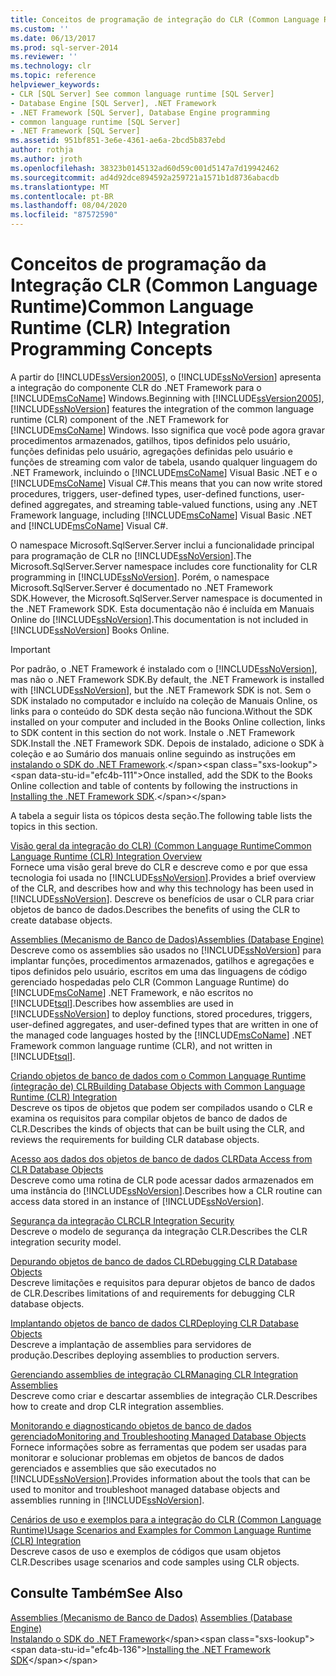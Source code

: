 ```yaml
---
title: Conceitos de programação de integração do CLR (Common Language Runtime) | Microsoft Docs
ms.custom: ''
ms.date: 06/13/2017
ms.prod: sql-server-2014
ms.reviewer: ''
ms.technology: clr
ms.topic: reference
helpviewer_keywords:
- CLR [SQL Server] See common language runtime [SQL Server]
- Database Engine [SQL Server], .NET Framework
- .NET Framework [SQL Server], Database Engine programming
- common language runtime [SQL Server]
- .NET Framework [SQL Server]
ms.assetid: 951bf851-3e6e-4361-ae6a-2bcd5b837ebd
author: rothja
ms.author: jroth
ms.openlocfilehash: 38323b0145132ad60d59c001d5147a7d19942462
ms.sourcegitcommit: ad4d92dce894592a259721a1571b1d8736abacdb
ms.translationtype: MT
ms.contentlocale: pt-BR
ms.lasthandoff: 08/04/2020
ms.locfileid: "87572590"
---
```

# <a name="common-language-runtime-clr-integration-programming-concepts"></a><span data-ttu-id="efc4b-102">Conceitos de programação da Integração CLR (Common Language Runtime)</span><span class="sxs-lookup"><span data-stu-id="efc4b-102">Common Language Runtime (CLR) Integration Programming Concepts</span></span>
  <span data-ttu-id="efc4b-103">A partir do [!INCLUDE[ssVersion2005](../../../includes/ssversion2005-md.md)], o [!INCLUDE[ssNoVersion](../../../includes/ssnoversion-md.md)] apresenta a integração do componente CLR do .NET Framework para o [!INCLUDE[msCoName](../../../includes/msconame-md.md)] Windows.</span><span class="sxs-lookup"><span data-stu-id="efc4b-103">Beginning with [!INCLUDE[ssVersion2005](../../../includes/ssversion2005-md.md)], [!INCLUDE[ssNoVersion](../../../includes/ssnoversion-md.md)] features the integration of the common language runtime (CLR) component of the .NET Framework for [!INCLUDE[msCoName](../../../includes/msconame-md.md)] Windows.</span></span> <span data-ttu-id="efc4b-104">Isso significa que você pode agora gravar procedimentos armazenados, gatilhos, tipos definidos pelo usuário, funções definidas pelo usuário, agregações definidas pelo usuário e funções de streaming com valor de tabela, usando qualquer linguagem do .NET Framework, incluindo o [!INCLUDE[msCoName](../../../includes/msconame-md.md)] Visual Basic .NET e o [!INCLUDE[msCoName](../../../includes/msconame-md.md)] Visual C#.</span><span class="sxs-lookup"><span data-stu-id="efc4b-104">This means that you can now write stored procedures, triggers, user-defined types, user-defined functions, user-defined aggregates, and streaming table-valued functions, using any .NET Framework language, including [!INCLUDE[msCoName](../../../includes/msconame-md.md)] Visual Basic .NET and [!INCLUDE[msCoName](../../../includes/msconame-md.md)] Visual C#.</span></span>  
  
 <span data-ttu-id="efc4b-105">O namespace Microsoft.SqlServer.Server inclui a funcionalidade principal para programação de CLR no [!INCLUDE[ssNoVersion](../../../includes/ssnoversion-md.md)].</span><span class="sxs-lookup"><span data-stu-id="efc4b-105">The Microsoft.SqlServer.Server namespace includes core functionality for CLR programming in [!INCLUDE[ssNoVersion](../../../includes/ssnoversion-md.md)].</span></span> <span data-ttu-id="efc4b-106">Porém, o namespace Microsoft.SqlServer.Server é documentado no .NET Framework SDK.</span><span class="sxs-lookup"><span data-stu-id="efc4b-106">However, the Microsoft.SqlServer.Server namespace is documented in the .NET Framework SDK.</span></span> <span data-ttu-id="efc4b-107">Esta documentação não é incluída em Manuais Online do [!INCLUDE[ssNoVersion](../../../includes/ssnoversion-md.md)].</span><span class="sxs-lookup"><span data-stu-id="efc4b-107">This documentation is not included in [!INCLUDE[ssNoVersion](../../../includes/ssnoversion-md.md)] Books Online.</span></span>  
  
> [!IMPORTANT]  
>  <span data-ttu-id="efc4b-108">Por padrão, o .NET Framework é instalado com o [!INCLUDE[ssNoVersion](../../../includes/ssnoversion-md.md)], mas não o .NET Framework SDK.</span><span class="sxs-lookup"><span data-stu-id="efc4b-108">By default, the .NET Framework is installed with [!INCLUDE[ssNoVersion](../../../includes/ssnoversion-md.md)], but the .NET Framework SDK is not.</span></span> <span data-ttu-id="efc4b-109">Sem o SDK instalado no computador e incluído na coleção de Manuais Online, os links para o conteúdo do SDK desta seção não funciona.</span><span class="sxs-lookup"><span data-stu-id="efc4b-109">Without the SDK installed on your computer and included in the Books Online collection, links to SDK content in this section do not work.</span></span> <span data-ttu-id="efc4b-110">Instale o .NET Framework SDK.</span><span class="sxs-lookup"><span data-stu-id="efc4b-110">Install the .NET Framework SDK.</span></span> <span data-ttu-id="efc4b-111">Depois de instalado, adicione o SDK à coleção e ao Sumário dos manuais online seguindo as instruções em [instalando o SDK do .NET Framework](https://technet.microsoft.com/library/bb686823\(v=SQL.105\).aspx).</span><span class="sxs-lookup"><span data-stu-id="efc4b-111">Once installed, add the SDK to the Books Online collection and table of contents by following the instructions in [Installing the .NET Framework SDK](https://technet.microsoft.com/library/bb686823\(v=SQL.105\).aspx).</span></span>  
  
 <span data-ttu-id="efc4b-112">A tabela a seguir lista os tópicos desta seção.</span><span class="sxs-lookup"><span data-stu-id="efc4b-112">The following table lists the topics in this section.</span></span>  
  
 [<span data-ttu-id="efc4b-113">Visão geral da integração do CLR&#41; &#40;Common Language Runtime</span><span class="sxs-lookup"><span data-stu-id="efc4b-113">Common Language Runtime &#40;CLR&#41; Integration Overview</span></span>](common-language-runtime-integration-overview.md)  
 <span data-ttu-id="efc4b-114">Fornece uma visão geral breve do CLR e descreve como e por que essa tecnologia foi usada no [!INCLUDE[ssNoVersion](../../../includes/ssnoversion-md.md)].</span><span class="sxs-lookup"><span data-stu-id="efc4b-114">Provides a brief overview of the CLR, and describes how and why this technology has been used in [!INCLUDE[ssNoVersion](../../../includes/ssnoversion-md.md)].</span></span> <span data-ttu-id="efc4b-115">Descreve os benefícios de usar o CLR para criar objetos de banco de dados.</span><span class="sxs-lookup"><span data-stu-id="efc4b-115">Describes the benefits of using the CLR to create database objects.</span></span>  
  
 [<span data-ttu-id="efc4b-116">Assemblies &#40;Mecanismo de Banco de Dados&#41;</span><span class="sxs-lookup"><span data-stu-id="efc4b-116">Assemblies &#40;Database Engine&#41;</span></span>](assemblies-database-engine.md)  
 <span data-ttu-id="efc4b-117">Descreve como os assemblies são usados no [!INCLUDE[ssNoVersion](../../../includes/ssnoversion-md.md)] para implantar funções, procedimentos armazenados, gatilhos e agregações e tipos definidos pelo usuário, escritos em uma das linguagens de código gerenciado hospedadas pelo CLR (Common Language Runtime) do [!INCLUDE[msCoName](../../../includes/msconame-md.md)] .NET Framework, e não escritos no [!INCLUDE[tsql](../../../includes/tsql-md.md)].</span><span class="sxs-lookup"><span data-stu-id="efc4b-117">Describes how assemblies are used in [!INCLUDE[ssNoVersion](../../../includes/ssnoversion-md.md)] to deploy functions, stored procedures, triggers, user-defined aggregates, and user-defined types that are written in one of the managed code languages hosted by the [!INCLUDE[msCoName](../../../includes/msconame-md.md)] .NET Framework common language runtime (CLR), and not written in [!INCLUDE[tsql](../../../includes/tsql-md.md)].</span></span>  
  
 [<span data-ttu-id="efc4b-118">Criando objetos de banco de dados com o Common Language Runtime &#40;integração de&#41; CLR</span><span class="sxs-lookup"><span data-stu-id="efc4b-118">Building Database Objects with Common Language Runtime &#40;CLR&#41; Integration</span></span>](database-objects/building-database-objects-with-common-language-runtime-clr-integration.md)  
 <span data-ttu-id="efc4b-119">Descreve os tipos de objetos que podem ser compilados usando o CLR e examina os requisitos para compilar objetos de banco de dados de CLR.</span><span class="sxs-lookup"><span data-stu-id="efc4b-119">Describes the kinds of objects that can be built using the CLR, and reviews the requirements for building CLR database objects.</span></span>  
  
 [<span data-ttu-id="efc4b-120">Acesso aos dados dos objetos de banco de dados CLR</span><span class="sxs-lookup"><span data-stu-id="efc4b-120">Data Access from CLR Database Objects</span></span>](data-access/data-access-from-clr-database-objects.md)  
 <span data-ttu-id="efc4b-121">Descreve como uma rotina de CLR pode acessar dados armazenados em uma instância do [!INCLUDE[ssNoVersion](../../../includes/ssnoversion-md.md)].</span><span class="sxs-lookup"><span data-stu-id="efc4b-121">Describes how a CLR routine can access data stored in an instance of [!INCLUDE[ssNoVersion](../../../includes/ssnoversion-md.md)].</span></span>  
  
 [<span data-ttu-id="efc4b-122">Segurança da integração CLR</span><span class="sxs-lookup"><span data-stu-id="efc4b-122">CLR Integration Security</span></span>](security/clr-integration-security.md)  
 <span data-ttu-id="efc4b-123">Descreve o modelo de segurança da integração CLR.</span><span class="sxs-lookup"><span data-stu-id="efc4b-123">Describes the CLR integration security model.</span></span>  
  
 [<span data-ttu-id="efc4b-124">Depurando objetos de banco de dados CLR</span><span class="sxs-lookup"><span data-stu-id="efc4b-124">Debugging CLR Database Objects</span></span>](debugging-clr-database-objects.md)  
 <span data-ttu-id="efc4b-125">Descreve limitações e requisitos para depurar objetos de banco de dados de CLR.</span><span class="sxs-lookup"><span data-stu-id="efc4b-125">Describes limitations of and requirements for debugging CLR database objects.</span></span>  
  
 [<span data-ttu-id="efc4b-126">Implantando objetos de banco de dados CLR</span><span class="sxs-lookup"><span data-stu-id="efc4b-126">Deploying CLR Database Objects</span></span>](deploying-clr-database-objects.md)  
 <span data-ttu-id="efc4b-127">Descreve a implantação de assemblies para servidores de produção.</span><span class="sxs-lookup"><span data-stu-id="efc4b-127">Describes deploying assemblies to production servers.</span></span>  
  
 [<span data-ttu-id="efc4b-128">Gerenciando assemblies de integração CLR</span><span class="sxs-lookup"><span data-stu-id="efc4b-128">Managing CLR Integration Assemblies</span></span>](assemblies/managing-clr-integration-assemblies.md)  
 <span data-ttu-id="efc4b-129">Descreve como criar e descartar assemblies de integração CLR.</span><span class="sxs-lookup"><span data-stu-id="efc4b-129">Describes how to create and drop CLR integration assemblies.</span></span>  
  
 [<span data-ttu-id="efc4b-130">Monitorando e diagnosticando objetos de banco de dados gerenciado</span><span class="sxs-lookup"><span data-stu-id="efc4b-130">Monitoring and Troubleshooting Managed Database Objects</span></span>](monitoring-and-troubleshooting-managed-database-objects.md)  
 <span data-ttu-id="efc4b-131">Fornece informações sobre as ferramentas que podem ser usadas para monitorar e solucionar problemas em objetos de bancos de dados gerenciados e assemblies que são executados no [!INCLUDE[ssNoVersion](../../../includes/ssnoversion-md.md)].</span><span class="sxs-lookup"><span data-stu-id="efc4b-131">Provides information about the tools that can be used to monitor and troubleshoot managed database objects and assemblies running in [!INCLUDE[ssNoVersion](../../../includes/ssnoversion-md.md)].</span></span>  
  
 [<span data-ttu-id="efc4b-132">Cenários de uso e exemplos para a integração do CLR &#40;Common Language Runtime&#41;</span><span class="sxs-lookup"><span data-stu-id="efc4b-132">Usage Scenarios and Examples for Common Language Runtime &#40;CLR&#41; Integration</span></span>](../../database-engine/dev-guide/usage-scenarios-and-examples-for-common-language-runtime-clr-integration.md)  
 <span data-ttu-id="efc4b-133">Descreve casos de uso e exemplos de códigos que usam objetos CLR.</span><span class="sxs-lookup"><span data-stu-id="efc4b-133">Describes usage scenarios and code samples using CLR objects.</span></span>  
  
## <a name="see-also"></a><span data-ttu-id="efc4b-134">Consulte Também</span><span class="sxs-lookup"><span data-stu-id="efc4b-134">See Also</span></span>  
 <span data-ttu-id="efc4b-135">[Assemblies &#40;Mecanismo de Banco de Dados&#41;](assemblies-database-engine.md) </span><span class="sxs-lookup"><span data-stu-id="efc4b-135">[Assemblies &#40;Database Engine&#41;](assemblies-database-engine.md) </span></span>  
 <span data-ttu-id="efc4b-136">[Instalando o SDK do .NET Framework](https://technet.microsoft.com/library/bb686823\(v=SQL.105\).aspx)</span><span class="sxs-lookup"><span data-stu-id="efc4b-136">[Installing the .NET Framework SDK](https://technet.microsoft.com/library/bb686823\(v=SQL.105\).aspx)</span></span>  
  
  
